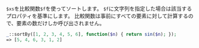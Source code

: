 `$xs`を比較関数`$f`を使ってソートします。
`$f`に文字列を指定した場合は該当するプロパティを基準にします。
比較関数は事前にすべての要素に対して計算するので、要素の数だけしか呼び出されません。

```php
_::sortBy([1, 2, 3, 4, 5, 6], function($n) { return sin($n); });
=> [5, 4, 6, 3, 1, 2]
```
